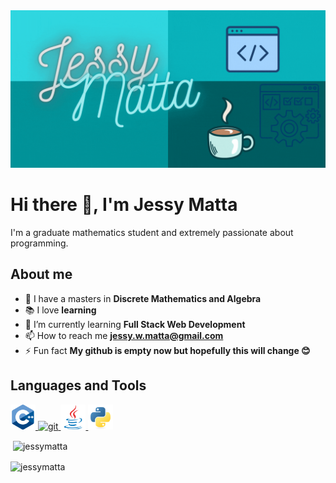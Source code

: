 <img src="./Jessy.gif"/>

# Hi there 👋, I'm Jessy Matta
I'm a graduate mathematics student and extremely passionate about programming.</h3>

## About me
- 🎲 I have a masters in **Discrete Mathematics and Algebra**
- 📚 I love **learning**
- 🌱 I’m currently learning **Full Stack Web Development**
- 📫 How to reach me **jessy.w.matta@gmail.com**
- ⚡ Fun fact **My github is empty now but hopefully this will change 😊**
 


## Languages and Tools
<p align="left"> <a href="https://www.w3schools.com/cpp/" target="_blank" rel="noreferrer"> <img src="https://raw.githubusercontent.com/devicons/devicon/master/icons/cplusplus/cplusplus-original.svg" alt="cplusplus" width="40" height="40"/> </a> <a href="https://git-scm.com/" target="_blank" rel="noreferrer"> <img src="https://www.vectorlogo.zone/logos/git-scm/git-scm-icon.svg" alt="git" width="40" height="40"/> </a> <a href="https://www.java.com" target="_blank" rel="noreferrer"> <img src="https://raw.githubusercontent.com/devicons/devicon/master/icons/java/java-original.svg" alt="java" width="40" height="40"/> </a> <a href="https://www.python.org" target="_blank" rel="noreferrer"> <img src="https://raw.githubusercontent.com/devicons/devicon/master/icons/python/python-original.svg" alt="python" width="40" height="40"/> </a> </p>


<p>&nbsp;<img align="center" src="https://github-readme-stats.vercel.app/api?username=jessymatta&show_icons=true&locale=en" alt="jessymatta" /></p>

<p><img align="center" src="https://github-readme-streak-stats.herokuapp.com/?user=jessymatta&" alt="jessymatta" /></p>
